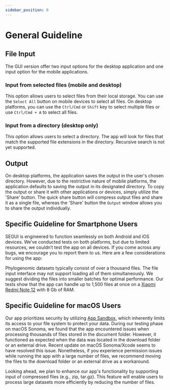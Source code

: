 ```yaml
---
sidebar_position: 0
---
```


# General Guideline

## File Input

The GUI version offer two input options for the desktop application and one input option for the mobile applications.

### Input from selected files (mobile and desktop)

This option allows users to select files from their local storage. You can use the `Select All` button on mobile devices to select all files. On desktop platforms, you can use the `Ctrl/Cmd` or `Shift` key to select multiple files or use `Ctrl/Cmd + A` to select all files.

### Input from a directory (desktop only)

This option allows users to select a directory. The app will look for files that match the supported file extensions in the directory. Recursive search is not yet supported.

## Output

On desktop platforms, the application saves the output in the user's chosen directory. However, due to the restrictive nature of mobile platforms, the application defaults to saving the output in its designated directory. To copy the output or share it with other applications or devices, simply utilize the 'Share' button. The quick share button will compress output files and share it as a single file, whereas the 'Share' button the `Output` window allows you to share the output individually.

## Specific Guideline for Smartphone Users

SEGUI is engineered to function seamlessly on both Android and iOS devices. We’ve conducted tests on both platforms, but due to limited resources, we couldn’t test the app on all devices. If you come across any bugs, we encourage you to report them to us. Here are a few considerations for using the app:

Phylogenomic datasets typically consist of over a thousand files. The file input interface may not support loading all of them simultaneously. We suggest dividing the files into smaller batches for optimal performance. Our tests show that the app can handle up to 1,500 files at once on a [Xiaomi Redmi Note 12](https://www.gsmarena.com/xiaomi_redmi_note_12-12063.php) with 8 Gb of RAM.

## Specific Guideline for macOS Users

Our app prioritizes security by utilizing [App Sandbox](https://developer.apple.com/documentation/security/app_sandbox), which inherently limits its access to your file system to protect your data. During our testing phase on macOS Sonoma, we found that the app encountered issues when processing thousands of files stored in the document folder. However, it functioned as expected when the data was located in the download folder or an external drive. Recent update on macOS Sonoma/Xcode seems to have resolved this issue. Nonetheless, if you experience permission issues while running the app with a large number of files, we recommend moving the files to the download folder or an external drive as a workaround.

Looking ahead, we plan to enhance our app's functionality by supporting input of compressed files (e.g., zip, tar.gz). This feature will enable users to process large datasets more efficiently by reducing the number of files.
